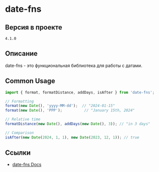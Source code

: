 # date-fns

## Версия в проекте
`4.1.0`

## Описание
date-fns - это функциональная библиотека для работы с датами.

## Common Usage

```typescript
import { format, formatDistance, addDays, isAfter } from 'date-fns';

// Formatting
format(new Date(), 'yyyy-MM-dd');  // "2024-01-15"
format(new Date(), 'PPP');          // "January 15th, 2024"

// Relative time
formatDistance(new Date(), addDays(new Date(), 3)); // "in 3 days"

// Comparison
isAfter(new Date(2024, 1, 1), new Date(2023, 12, 1)); // true
```

## Ссылки
- [date-fns Docs](https://date-fns.org)
